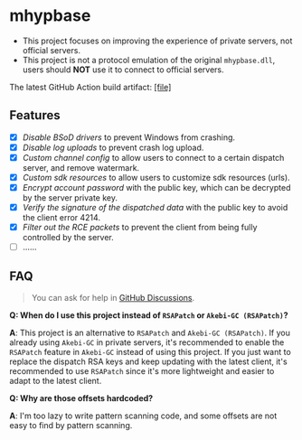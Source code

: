 # mhypbase

- This project focuses on improving the experience of private servers, not official servers.
- This project is not a protocol emulation of the original `mhypbase.dll`, users should **NOT** use it to connect to official servers.

The latest GitHub Action build artifact: [[file]](https://nightly.link/Jx2f/mhypbase/workflows/msbuild/main/mhypbase-latest.zip)

## Features

- [x] _Disable BSoD drivers_ to prevent Windows from crashing.
- [x] _Disable log uploads_ to prevent crash log upload.
- [x] _Custom channel config_ to allow users to connect to a certain dispatch server, and remove watermark.
- [x] _Custom sdk resources_ to allow users to customize sdk resources (urls).
- [x] _Encrypt account password_ with the public key, which can be decrypted by the server private key.
- [x] _Verify the signature of the dispatched data_ with the public key to avoid the client error 4214.
- [x] _Filter out the RCE packets_ to prevent the client from being fully controlled by the server.
- [ ] ......

## FAQ

> You can ask for help in [GitHub Discussions](https://github.com/Jx2f/mhypbase/discussions).

**Q: When do I use this project instead of `RSAPatch` or `Akebi-GC (RSAPatch)`?**

**A**: This project is an alternative to `RSAPatch` and `Akebi-GC (RSAPatch)`. If you already using `Akebi-GC` in private servers, it's recommended to enable the `RSAPatch` feature in `Akebi-GC` instead of using this project. If you just want to replace the dispatch RSA keys and keep updating with the latest client, it's recommended to use `RSAPatch` since it's more lightweight and easier to adapt to the latest client.

**Q: Why are those offsets hardcoded?**

**A**: I'm too lazy to write pattern scanning code, and some offsets are not easy to find by pattern scanning.
